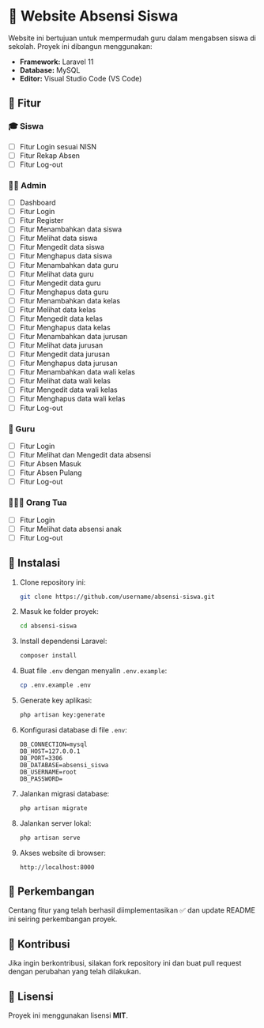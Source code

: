 # 📌 Website Absensi Siswa

Website ini bertujuan untuk mempermudah guru dalam mengabsen siswa di sekolah. Proyek ini dibangun menggunakan:

- **Framework:** Laravel 11
- **Database:** MySQL
- **Editor:** Visual Studio Code (VS Code)

## 🚀 Fitur

### 🎓 Siswa
- [ ] Fitur Login sesuai NISN
- [ ] Fitur Rekap Absen
- [ ] Fitur Log-out

### 👨‍🏫 Admin
- [ ] Dashboard
- [ ] Fitur Login
- [ ] Fitur Register
- [ ] Fitur Menambahkan data siswa
- [ ] Fitur Melihat data siswa
- [ ] Fitur Mengedit data siswa
- [ ] Fitur Menghapus data siswa
- [ ] Fitur Menambahkan data guru
- [ ] Fitur Melihat data guru
- [ ] Fitur Mengedit data guru
- [ ] Fitur Menghapus data guru
- [ ] Fitur Menambahkan data kelas
- [ ] Fitur Melihat data kelas
- [ ] Fitur Mengedit data kelas
- [ ] Fitur Menghapus data kelas
- [ ] Fitur Menambahkan data jurusan
- [ ] Fitur Melihat data jurusan
- [ ] Fitur Mengedit data jurusan
- [ ] Fitur Menghapus data jurusan
- [ ] Fitur Menambahkan data wali kelas
- [ ] Fitur Melihat data wali kelas
- [ ] Fitur Mengedit data wali kelas
- [ ] Fitur Menghapus data wali kelas
- [ ] Fitur Log-out

### 🏫 Guru
- [ ] Fitur Login
- [ ] Fitur Melihat dan Mengedit data absensi
- [ ] Fitur Absen Masuk
- [ ] Fitur Absen Pulang
- [ ] Fitur Log-out

### 👨‍👩‍👧 Orang Tua
- [ ] Fitur Login
- [ ] Fitur Melihat data absensi anak
- [ ] Fitur Log-out

## 📌 Instalasi

1. Clone repository ini:
   ```bash
   git clone https://github.com/username/absensi-siswa.git
   ```
2. Masuk ke folder proyek:
   ```bash
   cd absensi-siswa
   ```
3. Install dependensi Laravel:
   ```bash
   composer install
   ```
4. Buat file `.env` dengan menyalin `.env.example`:
   ```bash
   cp .env.example .env
   ```
5. Generate key aplikasi:
   ```bash
   php artisan key:generate
   ```
6. Konfigurasi database di file `.env`:
   ```
   DB_CONNECTION=mysql
   DB_HOST=127.0.0.1
   DB_PORT=3306
   DB_DATABASE=absensi_siswa
   DB_USERNAME=root
   DB_PASSWORD=
   ```
7. Jalankan migrasi database:
   ```bash
   php artisan migrate
   ```
8. Jalankan server lokal:
   ```bash
   php artisan serve
   ```
9. Akses website di browser:
   ```
   http://localhost:8000
   ```

## 📌 Perkembangan
Centang fitur yang telah berhasil diimplementasikan ✅ dan update README ini seiring perkembangan proyek.

## 📌 Kontribusi
Jika ingin berkontribusi, silakan fork repository ini dan buat pull request dengan perubahan yang telah dilakukan.

## 📌 Lisensi
Proyek ini menggunakan lisensi **MIT**.